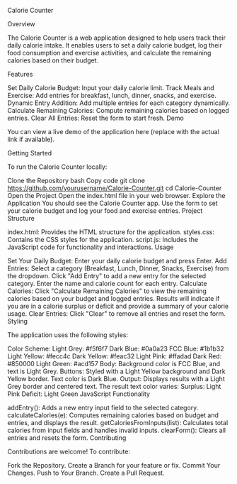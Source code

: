 Calorie Counter

Overview

The Calorie Counter is a web application designed to help users track their daily calorie intake. It enables users to set a daily calorie budget, log their food consumption and exercise activities, and calculate the remaining calories based on their budget.

Features

Set Daily Calorie Budget: Input your daily calorie limit.
Track Meals and Exercise: Add entries for breakfast, lunch, dinner, snacks, and exercise.
Dynamic Entry Addition: Add multiple entries for each category dynamically.
Calculate Remaining Calories: Compute remaining calories based on logged entries.
Clear All Entries: Reset the form to start fresh.
Demo

You can view a live demo of the application here (replace with the actual link if available).

Getting Started

To run the Calorie Counter locally:

Clone the Repository
bash
Copy code
git clone https://github.com/yourusername/Calorie-Counter.git
cd Calorie-Counter
Open the Project
Open the index.html file in your web browser.
Explore the Application
You should see the Calorie Counter app. Use the form to set your calorie budget and log your food and exercise entries.
Project Structure

index.html: Provides the HTML structure for the application.
styles.css: Contains the CSS styles for the application.
script.js: Includes the JavaScript code for functionality and interactions.
Usage

Set Your Daily Budget: Enter your daily calorie budget and press Enter.
Add Entries:
Select a category (Breakfast, Lunch, Dinner, Snacks, Exercise) from the dropdown.
Click "Add Entry" to add a new entry for the selected category.
Enter the name and calorie count for each entry.
Calculate Calories:
Click "Calculate Remaining Calories" to view the remaining calories based on your budget and logged entries.
Results will indicate if you are in a calorie surplus or deficit and provide a summary of your calorie usage.
Clear Entries: Click "Clear" to remove all entries and reset the form.
Styling

The application uses the following styles:

Color Scheme:
Light Grey: #f5f6f7
Dark Blue: #0a0a23
FCC Blue: #1b1b32
Light Yellow: #fecc4c
Dark Yellow: #feac32
Light Pink: #ffadad
Dark Red: #850000
Light Green: #acd157
Body: Background color is FCC Blue, and text is Light Grey.
Buttons: Styled with a Light Yellow background and Dark Yellow border. Text color is Dark Blue.
Output: Displays results with a Light Grey border and centered text. The result text color varies:
Surplus: Light Pink
Deficit: Light Green
JavaScript Functionality

addEntry(): Adds a new entry input field to the selected category.
calculateCalories(e): Computes remaining calories based on budget and entries, and displays the result.
getCaloriesFromInputs(list): Calculates total calories from input fields and handles invalid inputs.
clearForm(): Clears all entries and resets the form.
Contributing

Contributions are welcome! To contribute:

Fork the Repository.
Create a Branch for your feature or fix.
Commit Your Changes.
Push to Your Branch.
Create a Pull Request.
